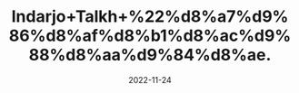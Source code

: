 ---
title: 'Indarjo+Talkh+%22%d8%a7%d9%86%d8%af%d8%b1%d8%ac%d9%88%d8%aa%d9%84%d8%ae.'
date: '2022-11-24' 
metatag: '' 
inventory: '0' 
draft: false 
# meta description 
shortDescripton: 'Tellicherry+Bark%22++Useful+for+detoxifying+the+body+and+relieve+the+tiredness+and+make+you+refreshed.'
description: 'Herbs+%d8%ac%da%91%db%8c+%d8%a8%d9%88%d9%b9%db%8c'
longdescription: ''
tags: ''
brand: ''
subCategory: ''
unit: '10 gm-Pk'
sellCount: '0'
featured: False
# product Price
price: '80.0'
# Product Short Description
shortDescription: 'Tellicherry+Bark%22++Useful+for+detoxifying+the+body+and+relieve+the+tiredness+and+make+you+refreshed.'
productID: '276BAFCC-4D3B-ED11-996A-005056B3A416'
type: 'products'
category: 'Herbs+%d8%ac%da%91%db%8c+%d8%a8%d9%88%d9%b9%db%8c' 
thumnailproduct: 'https://eraconnect.blob.core.windows.net/product-images/aminsaddiquidawakhana/6bb2eef3-5104-4d1d-9d03-5fa3533eabf8.webp' 
images:
  - image: 'https://eraconnect.blob.core.windows.net/product-images/aminsaddiquidawakhana/6bb2eef3-5104-4d1d-9d03-5fa3533eabf8.webp'  
Variants:
---
